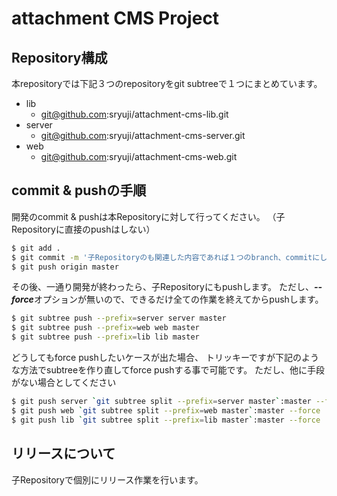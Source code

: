 # attachment CMS Project

## Repository構成

本repositoryでは下記３つのrepositoryをgit subtreeで１つにまとめています。

- lib
  - git@github.com:sryuji/attachment-cms-lib.git
- server
  - git@github.com:sryuji/attachment-cms-server.git
- web
  - git@github.com:sryuji/attachment-cms-web.git

## commit & pushの手順

開発のcommit & pushは本Repositoryに対して行ってください。
（子Repositoryに直接のpushはしない）

```bash
$ git add .
$ git commit -m '子Repositoryのも関連した内容であれば１つのbranch、commitにして良い'
$ git push origin master
```

その後、一通り開発が終わったら、子Repositoryにもpushします。
ただし、***--force***オプションが無いので、できるだけ全ての作業を終えてからpushします。

```bash
$ git subtree push --prefix=server server master
$ git subtree push --prefix=web web master
$ git subtree push --prefix=lib lib master
```

どうしてもforce pushしたいケースが出た場合、
トリッキーですが下記のような方法でsubtreeを作り直してforce pushする事で可能です。
ただし、他に手段がない場合としてください

```bash
$ git push server `git subtree split --prefix=server master`:master --force
$ git push web `git subtree split --prefix=web master`:master --force
$ git push lib `git subtree split --prefix=lib master`:master --force
```


## リリースについて

子Repositoryで個別にリリース作業を行います。

